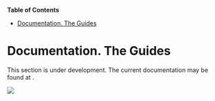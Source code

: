 

**Table of Contents**  

- [Documentation. The Guides](#documentation-the-guides)



<a name="documentation-the-guides"></a>
# Documentation. The Guides
This section is under development.
The current documentation may be found at .

![](img/generic-laptop-korora-gnome-desktop.png)
